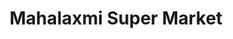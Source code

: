 ---
title: "Mahalaxmi Super Market"
url: /sawantwadi/mahalaxmi-super-market/
shop: Einkaufszentrum
---